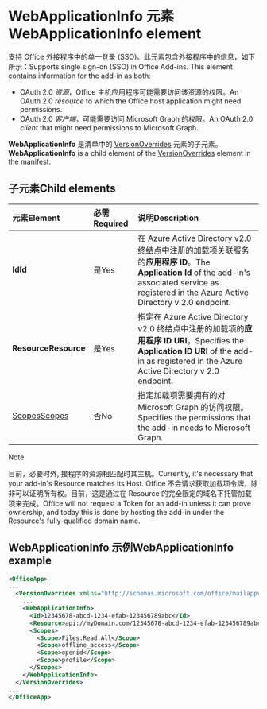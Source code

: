 # <a name="webapplicationinfo-element"></a><span data-ttu-id="f08df-101">WebApplicationInfo 元素</span><span class="sxs-lookup"><span data-stu-id="f08df-101">WebApplicationInfo element</span></span>

<span data-ttu-id="f08df-102">支持 Office 外接程序中的单一登录 (SSO)。此元素包含外接程序中的信息，如下所示：</span><span class="sxs-lookup"><span data-stu-id="f08df-102">Supports single sign-on (SSO) in Office Add-ins. This element contains information for the add-in as both:</span></span>

- <span data-ttu-id="f08df-103">OAuth 2.0 *资源*，Office 主机应用程序可能需要访问该资源的权限。</span><span class="sxs-lookup"><span data-stu-id="f08df-103">An OAuth 2.0 *resource* to which the Office host application might need permissions.</span></span>
- <span data-ttu-id="f08df-104">OAuth 2.0 *客户端*，可能需要访问 Microsoft Graph 的权限。</span><span class="sxs-lookup"><span data-stu-id="f08df-104">An OAuth 2.0 *client* that might need permissions to Microsoft Graph.</span></span>

<span data-ttu-id="f08df-105">**WebApplicationInfo** 是清单中的 [VersionOverrides](versionoverrides.md) 元素的子元素。</span><span class="sxs-lookup"><span data-stu-id="f08df-105">**WebApplicationInfo** is a child element of the [VersionOverrides](versionoverrides.md) element in the manifest.</span></span>  

## <a name="child-elements"></a><span data-ttu-id="f08df-106">子元素</span><span class="sxs-lookup"><span data-stu-id="f08df-106">Child elements</span></span>

|  <span data-ttu-id="f08df-107">元素</span><span class="sxs-lookup"><span data-stu-id="f08df-107">Element</span></span> |  <span data-ttu-id="f08df-108">必需</span><span class="sxs-lookup"><span data-stu-id="f08df-108">Required</span></span>  |  <span data-ttu-id="f08df-109">说明</span><span class="sxs-lookup"><span data-stu-id="f08df-109">Description</span></span>  |
|:-----|:-----|:-----|
|  <span data-ttu-id="f08df-110">**Id**</span><span class="sxs-lookup"><span data-stu-id="f08df-110">**Id**</span></span>    |  <span data-ttu-id="f08df-111">是</span><span class="sxs-lookup"><span data-stu-id="f08df-111">Yes</span></span>   |  <span data-ttu-id="f08df-112">在 Azure Active Directory v2.0 终结点中注册的加载项关联服务的**应用程序 ID**。</span><span class="sxs-lookup"><span data-stu-id="f08df-112">The **Application Id** of the add-in's associated service as registered in the Azure Active Directory v 2.0 endpoint.</span></span>|
|  <span data-ttu-id="f08df-113">**Resource**</span><span class="sxs-lookup"><span data-stu-id="f08df-113">**Resource**</span></span>  |  <span data-ttu-id="f08df-114">是</span><span class="sxs-lookup"><span data-stu-id="f08df-114">Yes</span></span>   |  <span data-ttu-id="f08df-115">指定在 Azure Active Directory v2.0 终结点中注册的加载项的**应用程序 ID URI**。</span><span class="sxs-lookup"><span data-stu-id="f08df-115">Specifies the **Application ID URI** of the add-in as registered in the Azure Active Directory v 2.0 endpoint.</span></span>|
|  [<span data-ttu-id="f08df-116">Scopes</span><span class="sxs-lookup"><span data-stu-id="f08df-116">Scopes</span></span>](scopes.md)                |  <span data-ttu-id="f08df-117">否</span><span class="sxs-lookup"><span data-stu-id="f08df-117">No</span></span>  |  <span data-ttu-id="f08df-118">指定加载项需要拥有的对 Microsoft Graph 的访问权限。</span><span class="sxs-lookup"><span data-stu-id="f08df-118">Specifies the permissions that the add-in needs to Microsoft Graph.</span></span>  |

> [!NOTE] 
> <span data-ttu-id="f08df-119">目前，必要时外, 接程序的资源相匹配时其主机。</span><span class="sxs-lookup"><span data-stu-id="f08df-119">Currently, it's necessary that your add-in's Resource matches its Host.</span></span> <span data-ttu-id="f08df-120">Office 不会请求获取加载项令牌，除非可以证明所有权。目前，这是通过在 Resource 的完全限定的域名下托管加载项来完成。</span><span class="sxs-lookup"><span data-stu-id="f08df-120">Office will not request a Token for an add-in unless it can prove ownership, and today this is done by hosting the add-in under the Resource's fully-qualified domain name.</span></span>

## <a name="webapplicationinfo-example"></a><span data-ttu-id="f08df-121">WebApplicationInfo 示例</span><span class="sxs-lookup"><span data-stu-id="f08df-121">WebApplicationInfo example</span></span>

```xml
<OfficeApp>
...
  <VersionOverrides xmlns="http://schemas.microsoft.com/office/mailappversionoverrides" xsi:type="VersionOverridesV1_0">
    ...
    <WebApplicationInfo>
      <Id>12345678-abcd-1234-efab-123456789abc</Id>
      <Resource>api://myDomain.com/12345678-abcd-1234-efab-123456789abc<Resource>
      <Scopes>
        <Scope>Files.Read.All</Scope>
        <Scope>offline_access</Scope>
        <Scope>openid</Scope>
        <Scope>profile</Scope>        
      </Scopes>
    </WebApplicationInfo>
  </VersionOverrides>
...
</OfficeApp>
```
